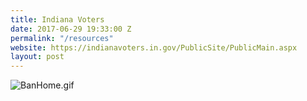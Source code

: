 ```yaml
---
title: Indiana Voters
date: 2017-06-29 19:33:00 Z
permalink: "/resources"
website: https://indianavoters.in.gov/PublicSite/PublicMain.aspx
layout: post
---
```


![BanHome.gif](/uploads/BanHome.gif)